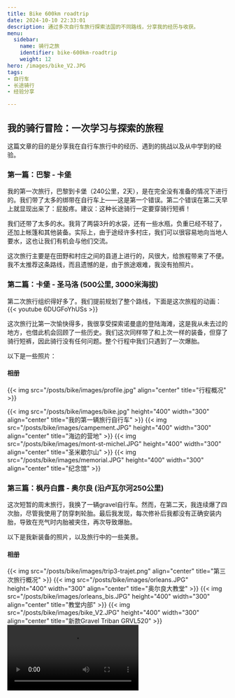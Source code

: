 ```yaml
---
title: Bike 600km roadtrip
date: 2024-10-10 22:33:01
description: 通过多次自行车旅行探索法国的不同路线，分享我的经历与收获。
menu:
  sidebar:
    name: 骑行之旅
    identifier: bike-600km-roadtrip
    weight: 12
hero: /images/bike_V2.JPG
tags:
- 自行车
- 长途骑行
- 经验分享

---
```

## 我的骑行冒险：一次学习与探索的旅程

这篇文章的目的是分享我在自行车旅行中的经历、遇到的挑战以及从中学到的经验。

### 第一篇：巴黎 - 卡堡

我的第一次旅行，巴黎到卡堡（240公里，2天），是在完全没有准备的情况下进行的。我们带了太多的绑带在自行车上——这是第一个错误。第二个错误在第二天早上就显现出来了：屁股疼。建议：这种长途骑行一定要穿骑行短裤！

我们还带了太多的水。我背了两袋3升的水袋，还有一些水瓶，负重已经不轻了，还加上帐篷和其他装备。实际上，由于途经许多村庄，我们可以很容易地向当地人要水，这也让我们有机会与他们交流。

这次旅行主要是在田野和村庄之间的县道上进行的，风很大，给旅程带来了不便。我不太推荐这条路线，而且遗憾的是，由于旅途艰难，我没有拍照片。

### 第二篇：卡堡 - 圣马洛 (500公里, 3000米海拔)

第二次旅行组织得好多了。我们提前规划了整个路线，下面是这次旅程的动画：  
{{< youtube 6DUGFoYhUSs >}}

这次旅行比第一次愉快得多，我很享受探索诺曼底的登陆海滩，这是我从未去过的地方，也借此机会回顾了一些历史。我们这次同样带了和上次一样的装备，但穿了骑行短裤，因此骑行没有任何问题。整个行程中我们只遇到了一次爆胎。

以下是一些照片：

#### 相册

 {{< img src="/posts/bike/images/profile.jpg" align="center" title="行程概况" >}}

<div class="custom-image-grid">
  {{< img src="/posts/bike/images/bike.jpg" height="400" width="300" align="center" title="我的第一辆旅行自行车" >}}
  {{< img src="/posts/bike/images/campement.JPG" height="400" width="300" align="center" title="海边的营地" >}}
  {{< img src="/posts/bike/images/mont-st-michel.JPG" height="400" width="300" align="center" title="圣米歇尔山" >}}
  {{< img src="/posts/bike/images/memorial.JPG" height="400" width="300" align="center" title="纪念馆" >}}
</div>

### 第三篇：枫丹白露 - 奥尔良 (沿卢瓦尔河250公里)

这次短暂的周末旅行，我换了一辆gravel自行车。然而，在第二天，我连续爆了四次胎，尽管我使用了防穿刺轮胎。最后我发现，每次修补后我都没有正确安装内胎，导致在充气时内胎被夹住，再次导致爆胎。

以下是我新装备的照片，以及旅行中的一些美景。

#### 相册

<div class="custom-image-grid">
  {{< img src="/posts/bike/images/trip3-trajet.png" align="center" title="第三次旅行概况" >}}
  {{< img src="/posts/bike/images/orleans.JPG" height="400" width="300" align="center" title="奥尔良大教堂" >}}
  {{< img src="/posts/bike/images/orleans_bis.JPG" height="400" width="300" align="center" title="教堂内部" >}}
  {{< img src="/posts/bike/images/bike_V2.JPG" height="400" width="300" align="center" title="新款Gravel Triban GRVL520" >}}
</div>

<div class="custom-video-container">
  <video controls>
    <source src="/posts/bike/images/loire.mp4" type="video/mp4">
    Your browser does not support the video tag.
  </video>
</div>